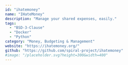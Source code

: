 ```yaml
---
id: "ihatemoney"
name: "IHateMoney"
description: "Manage your shared expenses, easily."
tags:
  - "BSD-3-Clause"
  - "Docker"
  - "Python"
category: "Money, Budgeting & Management"
website: "https://ihatemoney.org/"
github: "https://github.com/spiral-project/ihatemoney"
#image: "/placeholder.svg?height=300&width=400"
---
```


